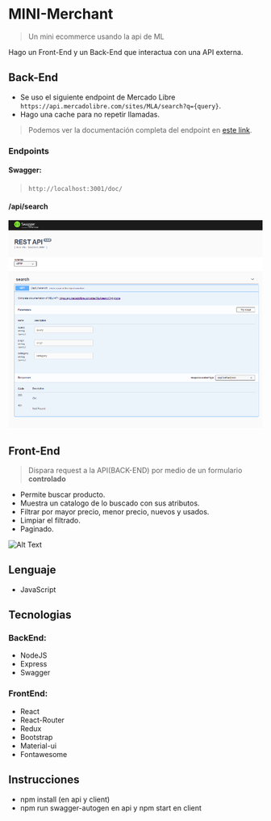 # MINI-Merchant
> Un mini ecommerce usando la api de ML

Hago un Front-End y un Back-End que interactua con una API externa.

## Back-End

- Se uso el siguiente endpoint de Mercado Libre `https://api.mercadolibre.com/sites/MLA/search?q={query}`.
- Hago una cache para no repetir llamadas.

> Podemos ver la documentación completa del endpoint en [este link](https://api.mercadolibre.com/sites/MLA/search?q=iphone).

### Endpoints
#### Swagger:
> `http://localhost:3001/doc/`
#### /api/search

![alt text](swaggerEndpoints.PNG)

## Front-End
> Dispara request a la API(BACK-END) por medio de un formulario **controlado**

- Permite buscar producto.
- Muestra un catalogo de lo buscado con sus atributos.
- Filtrar por mayor precio, menor precio, nuevos y usados.
- Limpiar el filtrado.
- Paginado.

![Alt Text]()

## Lenguaje
- JavaScript
## Tecnologias
### BackEnd:
- NodeJS
- Express
- Swagger
### FrontEnd:
- React
- React-Router
- Redux
- Bootstrap
- Material-ui
- Fontawesome

## Instrucciones
- npm install (en api y client)
- npm run swagger-autogen en api y npm start en client
